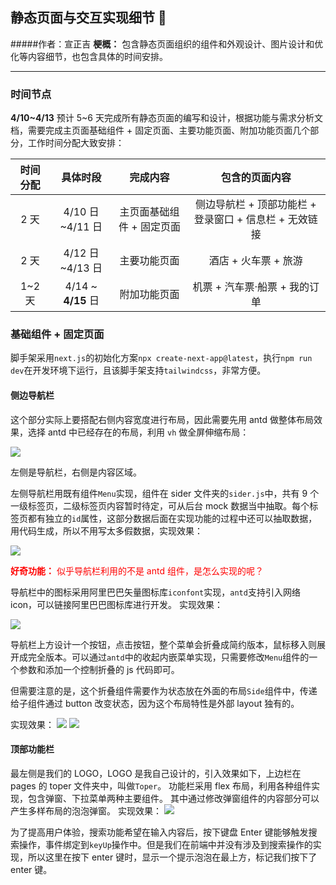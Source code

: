 ## 静态页面与交互实现细节 🤝

#####作者：宣正吉
**梗概：** 包含静态页面组织的组件和外观设计、图片设计和优化等内容细节，也包含具体的时间安排。

---

### 时间节点

**4/10~4/13** 预计 5~6 天完成所有静态页面的编写和设计，根据功能与需求分析文档，需要完成主页面基础组件 + 固定页面、主要功能页面、附加功能页面几个部分，工作时间分配大致安排：

| 时间分配 |      具体时段      |         完成内容          |                     包含的页面内容                     |
| :------: | :----------------: | :-----------------------: | :----------------------------------------------------: |
|   2 天   |  4/10 日~4/11 日   | 主页面基础组件 + 固定页面 | 侧边导航栏 + 顶部功能栏 + 登录窗口 + 信息栏 + 无效链接 |
|   2 天   |  4/12 日~4/13 日   |       主要功能页面        |                  酒店 + 火车票 + 旅游                  |
|  1~2 天  | 4/14 ~ **4/15** 日 |       附加功能页面        |             机票 + 汽车票·船票 + 我的订单              |

### 基础组件 + 固定页面

脚手架采用`next.js`的初始化方案`npx create-next-app@latest`，执行`npm run dev`在开发环境下运行，且该脚手架支持`tailwindcss`，非常方便。

#### 侧边导航栏

这个部分实际上要搭配右侧内容宽度进行布局，因此需要先用 antd 做整体布局效果，选择 antd 中已经存在的布局，利用 `vh` 做全屏伸缩布局：

<img src="images/静态1.png"/>

左侧是导航栏，右侧是内容区域。

左侧导航栏用既有组件`Menu`实现，组件在 sider 文件夹的`sider.js`中，共有 9 个一级标签页，二级标签页内容暂时待定，可从后台 mock 数据当中抽取。每个标签页都有独立的`id`属性，这部分数据后面在实现功能的过程中还可以抽取数据，用代码生成，所以不用写太多假数据，实现效果：

<img src="images/静态2.png"/>

<font color=red> **好奇功能：** 似乎导航栏利用的不是 antd 组件，是怎么实现的呢？</font>

导航栏中的图标采用阿里巴巴矢量图标库`iconfont`实现，`antd`支持引入网络 icon，可以链接阿里巴巴图标库进行开发。
实现效果：

<img src="images/静态3.png"/>

导航栏上方设计一个按钮，点击按钮，整个菜单会折叠成简约版本，鼠标移入则展开成完全版本。可以通过`antd`中的收起内嵌菜单实现，只需要修改`Menu`组件的一个参数和添加一个控制折叠的 js 代码即可。

但需要注意的是，这个折叠组件需要作为状态放在外面的布局`Side`组件中，传递给子组件通过 button 改变状态，因为这个布局特性是外部 layout 独有的。

实现效果：
<img src="images/静态4.png"/>
<img src="images/静态5.png"/>

#### 顶部功能栏

最左侧是我们的 LOGO，LOGO 是我自己设计的，引入效果如下，上边栏在 pages 的 toper 文件夹中，叫做`Toper`。
功能栏采用 flex 布局，利用各种组件实现，包含弹窗、下拉菜单两种主要组件。
其中通过修改弹窗组件的内容部分可以产生多样布局的泡泡弹窗。
实现效果：
<img src="images/静态6.png"/>

为了提高用户体验，搜索功能希望在输入内容后，按下键盘 Enter 键能够触发搜索操作，事件绑定到`keyUp`操作中。但是我们在前端中并没有涉及到搜索操作的实现，所以这里在按下 enter 键时，显示一个提示泡泡在最上方，标记我们按下了 enter 键。
